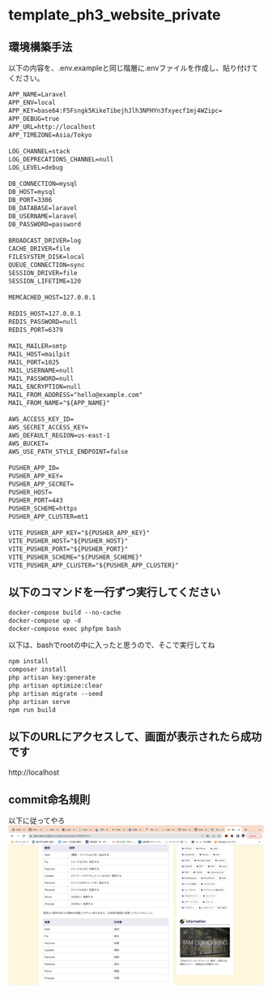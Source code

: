 # template_ph3_website_private

## 環境構築手法

以下の内容を、.env.exampleと同じ階層に.envファイルを作成し、貼り付けてください。
```console
APP_NAME=Laravel
APP_ENV=local
APP_KEY=base64:F5Fsngk5KikeTibejhJlh3NPHYn3fxyecf1mj4WZipc=
APP_DEBUG=true
APP_URL=http://localhost
APP_TIMEZONE=Asia/Tokyo

LOG_CHANNEL=stack
LOG_DEPRECATIONS_CHANNEL=null
LOG_LEVEL=debug

DB_CONNECTION=mysql
DB_HOST=mysql
DB_PORT=3306
DB_DATABASE=laravel
DB_USERNAME=laravel
DB_PASSWORD=password

BROADCAST_DRIVER=log
CACHE_DRIVER=file
FILESYSTEM_DISK=local
QUEUE_CONNECTION=sync
SESSION_DRIVER=file
SESSION_LIFETIME=120

MEMCACHED_HOST=127.0.0.1

REDIS_HOST=127.0.0.1
REDIS_PASSWORD=null
REDIS_PORT=6379

MAIL_MAILER=smtp
MAIL_HOST=mailpit
MAIL_PORT=1025
MAIL_USERNAME=null
MAIL_PASSWORD=null
MAIL_ENCRYPTION=null
MAIL_FROM_ADDRESS="hello@example.com"
MAIL_FROM_NAME="${APP_NAME}"

AWS_ACCESS_KEY_ID=
AWS_SECRET_ACCESS_KEY=
AWS_DEFAULT_REGION=us-east-1
AWS_BUCKET=
AWS_USE_PATH_STYLE_ENDPOINT=false

PUSHER_APP_ID=
PUSHER_APP_KEY=
PUSHER_APP_SECRET=
PUSHER_HOST=
PUSHER_PORT=443
PUSHER_SCHEME=https
PUSHER_APP_CLUSTER=mt1

VITE_PUSHER_APP_KEY="${PUSHER_APP_KEY}"
VITE_PUSHER_HOST="${PUSHER_HOST}"
VITE_PUSHER_PORT="${PUSHER_PORT}"
VITE_PUSHER_SCHEME="${PUSHER_SCHEME}"
VITE_PUSHER_APP_CLUSTER="${PUSHER_APP_CLUSTER}"

```

## 以下のコマンドを一行ずつ実行してください

```console
docker-compose build --no-cache
docker-compose up -d
docker-compose exec phpfpm bash
```

以下は、bashでrootの中に入ったと思うので、そこで実行してね
```console
npm install
composer install
php artisan key:generate
php artisan optimize:clear
php artisan migrate --seed
php artisan serve
npm run build
```

## 以下のURLにアクセスして、画面が表示されたら成功です
http://localhost


## commit命名規則
以下に従ってやろ
![参考画像](./src/public/img/Screen%20Shot%202023-03-07%20at%2023.43.26.png)

